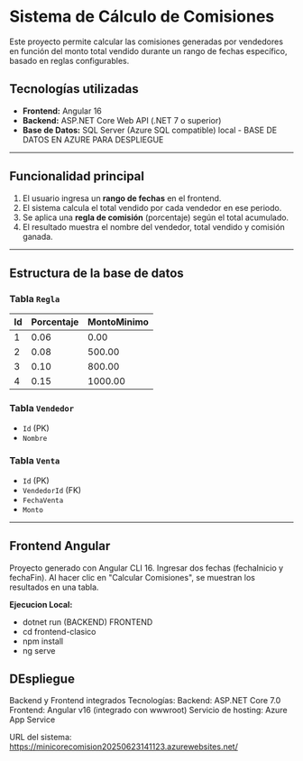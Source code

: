 # Sistema de Cálculo de Comisiones

Este proyecto permite calcular las comisiones generadas por vendedores en función del monto total vendido durante un rango de fechas específico, basado en reglas configurables.

## Tecnologías utilizadas

- **Frontend:** Angular 16
- **Backend:** ASP.NET Core Web API (.NET 7 o superior)
- **Base de Datos:** SQL Server (Azure SQL compatible) local - BASE DE DATOS EN AZURE PARA DESPLIEGUE

---

## Funcionalidad principal

1. El usuario ingresa un **rango de fechas** en el frontend.
2. El sistema calcula el total vendido por cada vendedor en ese periodo.
3. Se aplica una **regla de comisión** (porcentaje) según el total acumulado.
4. El resultado muestra el nombre del vendedor, total vendido y comisión ganada.

---

## Estructura de la base de datos

### Tabla `Regla`
| Id | Porcentaje | MontoMinimo |
|----|------------|-------------|
| 1  | 0.06       | 0.00        |
| 2  | 0.08       | 500.00      |
| 3  | 0.10       | 800.00      |
| 4  | 0.15       | 1000.00     |

### Tabla `Vendedor`
- `Id` (PK)
- `Nombre`

### Tabla `Venta`
- `Id` (PK)
- `VendedorId` (FK)
- `FechaVenta`
- `Monto`

---

## Frontend Angular
Proyecto generado con Angular CLI 16.
Ingresar dos fechas (fechaInicio y fechaFin).
Al hacer clic en "Calcular Comisiones", se muestran los resultados en una tabla.

**Ejecucion Local:**
- dotnet run (BACKEND)
  FRONTEND
- cd frontend-clasico
- npm install
- ng serve
  
## DEspliegue 
Backend y Frontend integrados
Tecnologías:
Backend: ASP.NET Core 7.0
Frontend: Angular v16 (integrado con wwwroot)
Servicio de hosting: Azure App Service

URL del sistema:
https://minicorecomision20250623141123.azurewebsites.net/

  

